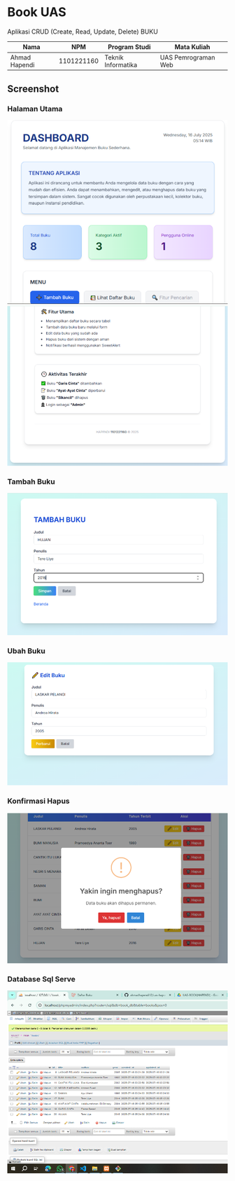 # Book UAS

Aplikasi CRUD (Create, Read, Update, Delete) BUKU

| Nama             | NPM        | Program Studi       | Mata Kuliah           |
|------------------|------------|----------------------|------------------------|
| Ahmad Hapendi   | 1101221160 | Teknik Informatika   | UAS Pemrograman Web   |


## Screenshot

### Halaman Utama
![Halaman Utama](dshbrd1.png)
![Halaman Utama](dshbrd2.png)

### Tambah Buku
![Tambah Buku](tambahbuku.PNG)

### Ubah Buku
![Ubah Buku](edit.png)

### Konfirmasi Hapus
![Konfirmasi Hapus](Hapus.png)

### Database Sql Serve
![Database Sql Serve](sql.PNG)

